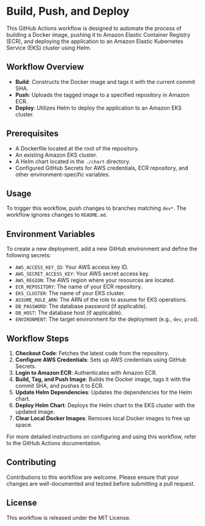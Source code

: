 # Build, Push, and Deploy

This GitHub Actions workflow is designed to automate the process of building a Docker image, pushing it to Amazon Elastic Container Registry (ECR), and deploying the application to an Amazon Elastic Kubernetes Service (EKS) cluster using Helm.

## Workflow Overview

- **Build**: Constructs the Docker image and tags it with the current commit SHA.
- **Push**: Uploads the tagged image to a specified repository in Amazon ECR.
- **Deploy**: Utilizes Helm to deploy the application to an Amazon EKS cluster.

## Prerequisites

- A Dockerfile located at the root of the repository.
- An existing Amazon EKS cluster.
- A Helm chart located in the `./chart` directory.
- Configured GitHub Secrets for AWS credentials, ECR repository, and other environment-specific variables.

## Usage

To trigger this workflow, push changes to branches matching `dev*`. The workflow ignores changes to `README.md`.

## Environment Variables

To create a new deployment, add a new GitHub environment and define the following secrets:

- `AWS_ACCESS_KEY_ID`: Your AWS access key ID.
- `AWS_SECRET_ACCESS_KEY`: Your AWS secret access key.
- `AWS_REGION`: The AWS region where your resources are located.
- `ECR_REPOSITORY`: The name of your ECR repository.
- `EKS_CLUSTER`: The name of your EKS cluster.
- `ASSUME_ROLE_ARN`: The ARN of the role to assume for EKS operations.
- `DB_PASSWORD`: The database password (if applicable).
- `DB_HOST`: The database host (if applicable).
- `ENVIRONMENT`: The target environment for the deployment (e.g., `dev`, `prod`).

## Workflow Steps

1. **Checkout Code**: Fetches the latest code from the repository.
2. **Configure AWS Credentials**: Sets up AWS credentials using GitHub Secrets.
3. **Login to Amazon ECR**: Authenticates with Amazon ECR.
4. **Build, Tag, and Push Image**: Builds the Docker image, tags it with the commit SHA, and pushes it to ECR.
5. **Update Helm Dependencies**: Updates the dependencies for the Helm chart.
6. **Deploy Helm Chart**: Deploys the Helm chart to the EKS cluster with the updated image.
7. **Clear Local Docker Images**: Removes local Docker images to free up space.

For more detailed instructions on configuring and using this workflow, refer to the GitHub Actions documentation.

## Contributing

Contributions to this workflow are welcome. Please ensure that your changes are well-documented and tested before submitting a pull request.

## License

This workflow is released under the MIT License.

